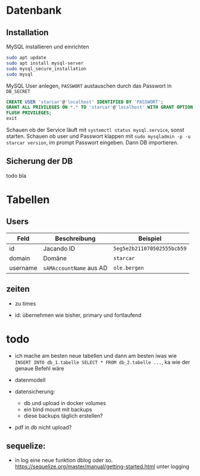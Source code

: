 # Datenbank

## Installation

MySQL installieren und einrichten

```sh
sudo apt update
sudo apt install mysql-server
sudo mysql_secure_installation
sudo mysql
```

MySQL User anlegen, `PASSWORT` austauschen durch das Passwort in `DB_SECRET`

```sql
CREATE USER 'starcar'@'localhost' IDENTIFIED BY 'PASSWORT';
GRANT ALL PRIVILEGES ON *.* TO 'starcar'@'localhost' WITH GRANT OPTION;
FLUSH PRIVILEGES;
exit
```

Schauen ob der Service läuft mit `systemctl status mysql.service`, sonst starten. Schauen ob user und Passwort klappen mit `sudo mysqladmin -p -u starcar version`, im prompt Passwort eingeben. Dann DB importieren.

## Sicherung der DB

todo bla

# Tabellen

## Users

| Feld     | Beschreibung            | Beispiel                   |
| -------- | ----------------------- | -------------------------- |
| id       | Jacando ID              | `5eg5e2b211070502555bcb59` |
| domain   | Domäne                  | `starcar`                  |
| username | `sAMAccountName` aus AD | `ole.bergen`               |

## zeiten

- zu times

- id: übernehmen wie bisher, primary und fortlaufend

# todo

- ich mache am besten neue tabellen und dann am besten iwas wie `INSERT INTO db_1.tabelle SELECT * FROM db_2.tabelle ...`, ka wie der genaue Befehl wäre

- datenmodell

- datensicherung:

  - db und upload in docker volumes
  - ein bind mount mit backups
  - diese backups täglich erstellen?

- pdf in db nicht upload?

## sequelize:

- in log eine neue funktion dblog oder so. https://sequelize.org/master/manual/getting-started.html unter logging
